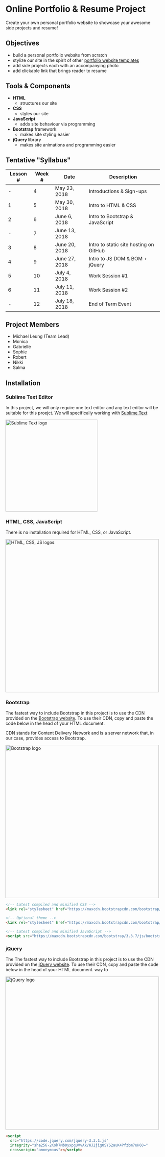 # Online Portfolio & Resume Project

Create your own personal portfolio website to showcase your awesome side projects and resume!

## Objectives
- build a personal portfolio website from scratch
- stylize our site in the spirit of other [portfolio website templates](https://www.free-css.com/free-css-templates/page225/spectrum)
- add side projects each with an accompanying photo
- add clickable link that brings reader to resume 

## Tools & Components
- **HTML**
  - structures our site
- **CSS**
  - styles our site
- **JavaScript**
  - adds site behaviour via programming
- **Bootstrap** framework
  - makes site styling easier
- **jQuery** library
  - makes site animations and programming easier

## Tentative "Syllabus"
| Lesson # | Week # | Date          | Description                                             |
| -------- | ------ | ------------- | ------------------------------------------------------- |
| -        | 4      | May 23, 2018  | Introductions & Sign-ups                                |
| 1        | 5      | May 30, 2018  | Intro to HTML & CSS                                     |
| 2        | 6      | June 6, 2018  | Intro to Bootstrap & JavaScript                         |
| -        | 7      | June 13, 2018 |                                                         |
| 3        | 8      | June 20, 2018 | Intro to static site hosting on GitHub                  |
| 4        | 9      | June 27, 2018 | Intro to JS DOM & BOM + jQuery                          |
| 5        | 10     | July 4, 2018  | Work Session #1                                         |
| 6        | 11     | July 11, 2018 | Work Session #2                                         |
| -        | 12     | July 18, 2018 | End of Term Event                                       |

## Project Members
- Michael Leung (Team Lead)
- Monica
- Gabrielle
- Sophie
- Robert
- Nikki
- Salma

## Installation

### Sublime Text Editor
In this project, we will only require one text editor and any text editor will be suitable for this proejct. We will specifically working with [Sublime Text](https://www.sublimetext.com/3)

<img src="https://upload.wikimedia.org/wikipedia/en/d/d2/Sublime_Text_3_logo.png" alt="Sublime Text logo" width="300px"/>

### HTML, CSS, JavaScript
There is no installation required for HTML, CSS, or JavaScript. 

<img src="https://www.planet-source-code.com/vb/2010Redesign/images/LangugeHomePages/HTML5_CSS_JavaScript.png" alt="HTML, CSS, JS logos" width="500px"/>

### Bootstrap
The fastest way to include Bootstrap in this project is to use the CDN provided on the [Bootstrap website](https://getbootstrap.com/docs/3.3/getting-started/). To use their CDN, copy and paste the code below in the head of your HTML document.

CDN stands for Content Delivery Network and is a server network that, in our case, provides access to Bootstrap.

<img src="https://getbootstrap.com/docs/4.1/assets/img/bootstrap-stack.png" alt="Bootstrap logo" width="500px"/>

```html
<!-- Latest compiled and minified CSS -->
<link rel="stylesheet" href="https://maxcdn.bootstrapcdn.com/bootstrap/3.3.7/css/bootstrap.min.css" integrity="sha384-BVYiiSIFeK1dGmJRAkycuHAHRg32OmUcww7on3RYdg4Va+PmSTsz/K68vbdEjh4u" crossorigin="anonymous">

<!-- Optional theme -->
<link rel="stylesheet" href="https://maxcdn.bootstrapcdn.com/bootstrap/3.3.7/css/bootstrap-theme.min.css" integrity="sha384-rHyoN1iRsVXV4nD0JutlnGaslCJuC7uwjduW9SVrLvRYooPp2bWYgmgJQIXwl/Sp" crossorigin="anonymous">

<!-- Latest compiled and minified JavaScript -->
<script src="https://maxcdn.bootstrapcdn.com/bootstrap/3.3.7/js/bootstrap.min.js" integrity="sha384-Tc5IQib027qvyjSMfHjOMaLkfuWVxZxUPnCJA7l2mCWNIpG9mGCD8wGNIcPD7Txa" crossorigin="anonymous"></script>
```

### jQuery
The The fastest way to include Bootstrap in this project is to use the CDN provided on the [jQuery website](https://code.jquery.com/). To use their CDN, copy and paste the code below in the head of your HTML document. way to 

<img src="https://wpnewsify-cdn26.netdna-ssl.com/wp-content/uploads/2018/04/jQuery-794x398.jpg" alt="jQuery logo" width="500px"/>

```html
<script
  src="https://code.jquery.com/jquery-3.3.1.js"
  integrity="sha256-2Kok7MbOyxpgUVvAk/HJ2jigOSYS2auK4Pfzbm7uH60="
  crossorigin="anonymous"></script>
```
